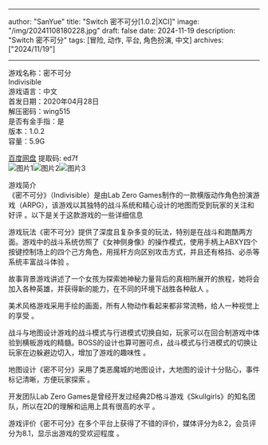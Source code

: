 
---
author: "SanYue"
title: "Switch 密不可分[1.0.2|XCI]"
image: "/img/20241108180228.jpg"
draft: false
date: 2024-11-19
description: "Switch 密不可分"
tags: [冒险, 动作, 平台, 角色扮演, 中文]
archives: ["2024/11/19"]

---

游戏名称：密不可分   
Indivisible    
游戏语言：中文  
首发日期：2020年04月28日  
解压密码：wing515  
是否有金手指：是  
版本：1.0.2   
容量：5.9G

[百度网盘](https//pan.baidu.com/s/1t-zsdwVhNHkjVyV5_puP5A) 提取码: ed7f  
![图片1](/img/3e574b.jpg)![图片2](/img/d05ede.jpg)![图片3](/img/bea47d.jpg)  

游戏简介  
《密不可分》（Indivisible）是由Lab Zero Games制作的一款横版动作角色扮演游戏（ARPG），该游戏以其独特的战斗系统和精心设计的地图而受到玩家的关注和好评
。以下是关于这款游戏的一些详细信息

游戏玩法《密不可分》提供了深度且复杂多变的玩法，特别是在战斗和跑酷两方面。游戏中的战斗系统仿照了《女神侧身像》的操作模式，使用手柄上ABXY四个按键控制场上的四个己方角色，用摇杆方向区别攻击方式，并且还有格挡、必杀等系统丰富战斗体验
。

故事背景游戏讲述了一个女孩为探索她神秘力量背后的真相所展开的旅程，她将会加入各种英雄，并获得新的能力，在不同的环境下战胜各种敌人
。

美术风格游戏采用手绘的画面，所有人物动作看起来都非常流畅，给人一种视觉上的享受
。

战斗与地图设计游戏的战斗模式与行进模式切换自如，玩家可以在回合制游戏中体验到横板游戏的精髓。BOSS的设计也算可圈可点，战斗模式与行进模式的切换让玩家在边躲避边切入，增加了游戏的趣味性
。

地图设计《密不可分》采用了类恶魔城的地图设计，大地图的设计十分贴心，事件标记清晰，方便玩家探索
。

开发团队Lab Zero Games是曾经开发过经典2D格斗游戏《Skullgirls》的知名团队，所以在2D的理解和运用上具有很高的水平
。

游戏评价《密不可分》在多个平台上获得了不错的评价，媒体评分为8.2，会员评分为8.1，显示出游戏的受欢迎程度
。
